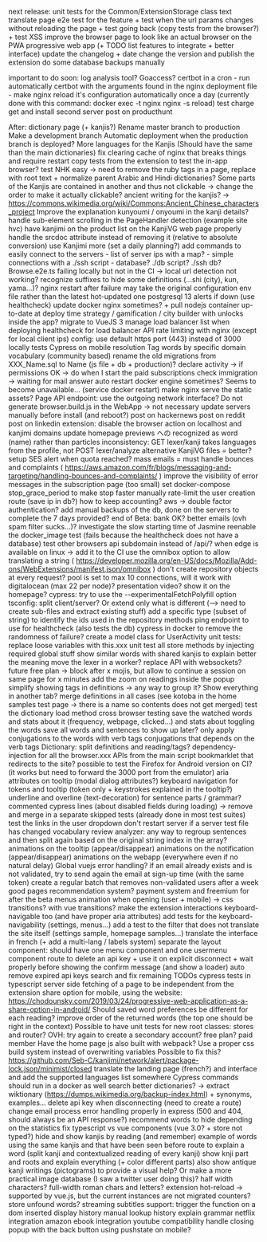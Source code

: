 next release:
    unit tests for the Common/ExtensionStorage class
    text translate page
        e2e test for the feature
            + test when the url params changes without reloading the page
            + test going back (copy tests from the browser?)
            + test XSS
    improve the browser page to look like an actual browser on the PWA
    progressive web app (+ TODO list features to integrate + better interface)
    update the changelog + date
    change the version and publish the extension
    do some database backups manually

important to do soon:
    log analysis tool? Goaccess?
    certbot in a cron
        - run automatically certbot with the arguments found in the nginx deployment file
        - make nginx reload it's configuration automatically once a day (currently done with this command: docker exec -t nginx nginx -s reload)
    test charge
    get and install second server
    post on producthunt

After:
    dictionary page (+ kanjis?)
    Rename master branch to production
    Make a development branch
    Automatic deployment when the production branch is deployed?
    More languages for the Kanjis (Should have the same than the main dictionaries)
    fix clearing cache of nginx that breaks things and require restart
    copy tests from the extension to test the in-app browser?
    test NHK easy -> need to remove the ruby tags in a page, replace with root text + normalize parent
    Arabic and Hindi dictionaries?
    Some parts of the Kanjis are contained in another and thus not clickable -> change the order to make it actually clickable?
    ancient writing for the kanjis? -> https://commons.wikimedia.org/wiki/Commons:Ancient_Chinese_characters_project
    Improve the explanation kunyoumi / onyoumi in the kanji details?
    handle sub-element scrolling in the PageHandler detection (example site hvc)
    have kanjimi on the product list on the KanjiVG web page
    properly handle the srcdoc attribute instead of removing it (relative to absolute conversion)
    use Kanjimi more (set a daily planning?)
    add commands to easily connect to the servers
        - list of server ips with a map?
        - simple connections with a ./ssh script
        - database? ./db script? ./ssh db?
    Browse.e2e.ts failing locally but not in the CI -> local url detection not working?
    recognize suffixes to hide some definitions (...shi (city), kun, yama...)?
    nginx restart after failure may take the original configuration env file rather than the latest hot-updated one
    postgresql 13
    alerts if down (use healthcheck)
    update docker nginx sometimes? + pull nodejs container up-to-date at deploy time
    strategy / gamification / city builder with unlocks inside the app?
    migrate to VueJS 3
    manage load balancer list when deploying
    healthcheck for load balancer
    API rate limiting with nginx (except for local client ips)
    config: use default https port (443) instead of 3000 locally
    tests Cypress on mobile resolution
    Tag words by specific domain vocabulary (community based)
    rename the old migrations from XXX_Name.sql to Name (js file + db + production)?
    declare activity -> if permissions OK -> do when I start the paid subscriptions
    check immigration -> waiting for mail answer
    auto restart docker engine sometimes? Seems to become unavailable... (service docker restart)
    make nginx serve the static assets?
    Page API endpoint: use the outgoing network interface?
    Do not generate browser.build.js in the WebApp -> not necessary
    update servers manually before install (and reboot?)
    post on hackernews
    post on reddit
    post on linkedin
    extension: disable the browser action on localhost and kanjimi domains
    update homepage previews
    への recognized as word (name) rather than particles
    inconsistency: GET lexer/kanji takes languages from the profile, not POST lexer/analyze
    alternative KanjiVG files = better?
    setup SES alert when quota reached?
    mass emails = must handle bounces and complaints ( https://aws.amazon.com/fr/blogs/messaging-and-targeting/handling-bounces-and-complaints/ )
    improve the visibility of error messages in the subscription page (too small)
    set docker-compose stop_grace_period to make stop faster
    manually rate-limit the user creation route (save ip in db?)
    how to keep accounting?
    aws -> double factor authentication?
    add manual backups of the db, done on the servers to complete the 7 days provided?
    end of Beta: bank OK?
    better emails (ovh spam filter sucks...)?
    investigate the slow starting time of Jasmine
    reenable the docker_image test (fails because the healthcheck does not have a database)
    test other browsers
    api subdomain instead of /api/?
    when edge is available on linux -> add it to the CI
    use the omnibox option to allow translating a string ( https://developer.mozilla.org/en-US/docs/Mozilla/Add-ons/WebExtensions/manifest.json/omnibox )
    don't create repository objects at every request?
    pool is set to max 10 connections, will it work with digitalocean (max 22 per node)?
    presentation video? show it on the homepage?
    cypress: try to use the --experimentalFetchPolyfill option
    tsconfig: split client/server? Or extend only what is different (--> need to create sub-files and extract existing stuff)
    add a specific type (subset of string) to identify the ids used in the repository methods
    ping endpoint to use for healthcheck (also tests the db)
    cypress in docker to remove the randomness of failure?
    create a model class for UserActivity
    unit tests: replace loose variables with this.xxx
    unit test all store methods by injecting required global stuff
    show similar words with shared kanjis to explain better the meaning
    move the lexer in a worker?
    replace API with websockets?
    future free plan -> block after x mojis, but allow to continue a session on same page for x minutes
    add the zoom on readings inside the popup
    simplify showing tags in definitions -> any way to group it? Show everything in another tab?
    merge definitions in all cases (see kotoba in the home samples test page -> there is a name so contents does not get merged)
    test the dictionary load method
    cross browser testing
    save the watched words and stats about it (frequency, webpage, clicked...) and stats about toggling the words
    save all words and sentences to show up later?
    only apply conjugations to the words with verb tags
    conjugations that depends on the verb tags
    Dictionary: split definitions and reading/tags?
    dependency-injection for all the browser.xxx APIs from the main script
    bookmarklet that redirects to the site?
    possible to test the Firefox for Android version on CI? (it works but need to forward the 3000 port from the emulator)
    aria attributes on tooltip (modal dialog attributes?)
    keyboard navigation for tokens and tooltip (token only + keystrokes explained in the tooltip?)
    underline and overline (text-decoration) for sentence parts / grammar?
    commented cypress lines (about disabled fields during loading) -> remove and merge in a separate skipped tests (already done in most test suites)
    test the links in the user dropdown
    don't restart server if a server test file has changed
    vocabulary review
    analyzer: any way to regroup sentences and then split again based on the original string index in the array?
    animations on the tooltip (appear/disappear)
    animations on the notification (appear/disappear)
    animations on the webapp (everywhere even if no natural delay)
    Global vuejs error handling?
    if an email already exists and is not validated, try to send again the email at sign-up time (with the same token)
    create a regular batch that removes non-validated users after a week
    good pages recommendation system?
    payment system and freemium for after the beta
    menus animation when opening (user + mobile) -> css transitions? with vue transitions?
    make the extension interactions keyboard-navigable too (and have proper aria attributes)
    add tests for the keyboard-navigability (settings, menus...)
    add a test to the filter that does not translate the site itself (settings sample, homepage samples...)
    translate the interface in french (+ add a multi-lang / labels system)
    separate the layout component: should have one menu component and one usermenu component
    route to delete an api key + use it on explicit disconnect + wait properly before showing the confirm message (and show a loader)
    auto remove expired api keys
    search and fix remaining TODOs
    cypress tests in typescript
    server side fetching of a page to be independent from the extension
    share option for mobile, using the website: https://chodounsky.com/2019/03/24/progressive-web-application-as-a-share-option-in-android/
    Should saved word preferences be different for each reading?
    improve order of the returned words (the top one should be right in the context)
    Possible to have unit tests for new root classes: stores and router?
    OVH: try again to create a secondary account?
    free plan?
    paid member
    Have the home page js also built with webpack?
    Use a proper css build system instead of overwriting variables
    Possible to fix this? https://github.com/Seb-C/kanjimi/network/alert/package-lock.json/minimist/closed
    translate the landing page (french?) and interface and add the supported languages list somewhere
    Cypress commands should run in a docker as well
    search better dictionaries? -> extract wiktionary (https://dumps.wikimedia.org/backup-index.html) + synonyms, examples...
    delete api key when disconnecting (need to create a route)
    change email process
    error handling properly in express (500 and 404, should always be an API response?)
    recommend words to hide depending on the statistics
    fix typescript vs vue components (vue 3.0? + store not typed?)
    hide and show kanjis by reading (and remember)
    example of words using the same kanjis and that have been seen before
    route to explain a word (split kanji and contextualized reading of every kanji)
    show knji part and roots and explain everything (+ color different parts)
    also show antique kanji writings (pictograms) to provide a visual help? Or make a more practical image database (I saw a twitter user doing this)?
    half width characters? full-width roman chars and letters?
    extension hot-reload -> supported by vue.js, but the current instances are not migrated
    counters?
    store unfound words?
    streaming subtitles support: trigger the function on a dom inserted
    display history
    manual lookup history
    explain grammar
    netflix integration
    amazon ebook integration
    youtube compatibility
    handle closing popup with the back button using pushstate on mobile?

